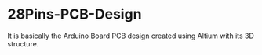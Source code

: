 # 28Pins-PCB-Design
It is basically the Arduino Board PCB design created using Altium with its 3D structure.
